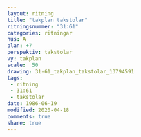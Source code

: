 ```yaml
---
layout: ritning
title: "takplan takstolar"
ritningsnummer: "31:61"
categories: ritningar
hus: A
plan: +7
perspektiv: takstolar
vy: takplan
scale:  50
drawing: 31-61_takplan_takstolar_13794591
tags:
 - ritning
 - 31:61
 - takstolar
date: 1986-06-19
modified: 2020-04-18
comments: true
share: true
---
```

